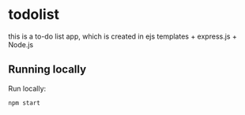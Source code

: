 # todolist

this is a to-do list app, which is created in ejs templates + express.js + Node.js

## Running locally

Run locally:

```sh
npm start
```
